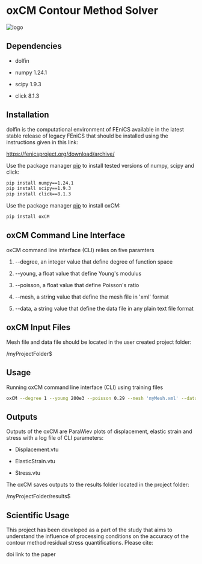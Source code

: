 # oxCM Contour Method Solver
![logo](https://raw.githubusercontent.com/fffatttihhh/oxCM/main/logo.png)


## Dependencies
* dolfin

* numpy 1.24.1

* scipy 1.9.3

* click 8.1.3


## Installation
dolfin is the computational environment of FEniCS available in the latest stable release of legacy FEniCS that should be installed using the instructions given in this link:

https://fenicsproject.org/download/archive/

Use the package manager [pip](https://pip.pypa.io/en/stable/) to install tested versions of numpy, scipy and click:

```bash
pip install numpy==1.24.1
pip install scipy==1.9.3
pip install click==8.1.3
```

Use the package manager [pip](https://pip.pypa.io/en/stable/) to install oxCM:

```bash
pip install oxCM
```

## oxCM Command Line Interface
oxCM command line interface (CLI) relies on five paramters

1. --degree, an integer value that define degree of function space

2. --young, a float value that define Young's modulus

3. --poisson, a float value that define Poisson's ratio

4. --mesh, a string value that define the mesh file in 'xml' format

5. --data, a string value that define the data file in any plain text file format

## oxCM Input Files
Mesh file and data file should be located in the user created project folder:

/myProjectFolder$

## Usage
Running oxCM command line interface (CLI) using training files

```bash
oxCM --degree 1 --young 200e3 --poisson 0.29 --mesh 'myMesh.xml' --data 'myData.txt'
```

## Outputs
Outputs of the oxCM are ParaWiev plots of displacement, elastic strain and stress with a log file of CLI parameters:

* Displacement.vtu

* ElasticStrain.vtu

* Stress.vtu

The oxCM saves outputs to the results folder located in the project folder:

/myProjectFolder/results$

## Scientific Usage
This project has been developed as a part of the study that aims to understand the influence of processing conditions on the accuracy of the contour method residual stress quantifications. Please cite:

doi link to the paper
